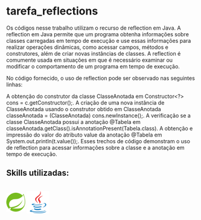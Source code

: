 # tarefa_reflections

Os códigos nesse trabalho utilizam o recurso de reflection em Java. A reflection em Java permite que um programa obtenha informações sobre classes carregadas em tempo de execução e use essas informações para realizar operações dinâmicas, como acessar campos, métodos e construtores, além de criar novas instâncias de classes. A reflection é comumente usada em situações em que é necessário examinar ou modificar o comportamento de um programa em tempo de execução.

No código fornecido, o uso de reflection pode ser observado nas seguintes linhas:

A obtenção do construtor da classe ClasseAnotada em Constructor<?> cons = c.getConstructor();.
A criação de uma nova instância de ClasseAnotada usando o construtor obtido em ClasseAnotada classeAnotada = (ClasseAnotada) cons.newInstance();.
A verificação se a classe ClasseAnotada possui a anotação @Tabela em classeAnotada.getClass().isAnnotationPresent(Tabela.class).
A obtenção e impressão do valor do atributo value da anotação @Tabela em System.out.println(t.value());.
Esses trechos de código demonstram o uso de reflection para acessar informações sobre a classe e a anotação em tempo de execução. 

## Skills utilizadas:
<div style="display: inline_block"><br>
   <img align="center" alt="Spring" height="50" width="50" src="https://raw.githubusercontent.com/devicons/devicon/master/icons/spring/spring-original.svg">
  <img align="center" alt="Spring" height="60" width="60" src="https://raw.githubusercontent.com/devicons/devicon/master/icons/java/java-original.svg">
